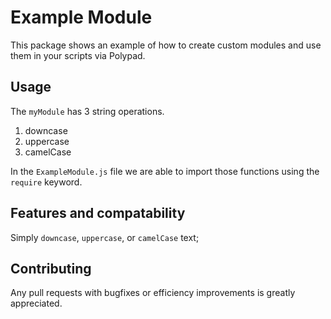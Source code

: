 # Example Module 

This package shows an example of how to create custom modules and use them in your scripts via Polypad. 

## Usage

The `myModule` has 3 string operations.

1. downcase
2. uppercase
3. camelCase

In the `ExampleModule.js` file we are able to import those functions using the `require` keyword.

## Features and compatability

Simply `downcase`, `uppercase`, or `camelCase` text;

## Contributing

Any pull requests with bugfixes or efficiency improvements is greatly appreciated.
